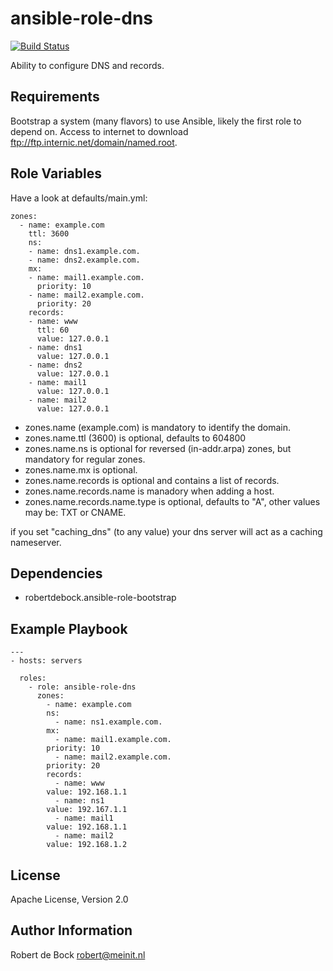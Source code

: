 ansible-role-dns
=========

[![Build Status](https://travis-ci.org/robertdebock/ansible-role-dns.svg?branch=master)](https://travis-ci.org/robertdebock/ansible-role-dns)

Ability to configure DNS and records.

Requirements
------------

Bootstrap a system (many flavors) to use Ansible, likely the first role to depend on.
Access to internet to download ftp://ftp.internic.net/domain/named.root.

Role Variables
--------------

Have a look at defaults/main.yml:
```
zones:
  - name: example.com
    ttl: 3600
    ns:
    - name: dns1.example.com.
    - name: dns2.example.com.
    mx:
    - name: mail1.example.com.
      priority: 10
    - name: mail2.example.com.
      priority: 20
    records:
    - name: www
      ttl: 60
      value: 127.0.0.1
    - name: dns1
      value: 127.0.0.1
    - name: dns2
      value: 127.0.0.1
    - name: mail1
      value: 127.0.0.1
    - name: mail2
      value: 127.0.0.1
```
- zones.name (example.com) is mandatory to identify the domain.
- zones.name.ttl (3600) is optional, defaults to 604800
- zones.name.ns is optional for reversed (in-addr.arpa) zones, but mandatory for regular zones.
- zones.name.mx is optional.
- zones.name.records is optional and contains a list of records.
- zones.name.records.name is manadory when adding a host.
- zones.name.records.name.type is optional, defaults to "A", other values may be: TXT or CNAME.

if you set "caching_dns" (to any value) your dns server will act as a caching nameserver.

Dependencies
------------

- robertdebock.ansible-role-bootstrap

Example Playbook
----------------

```
---
- hosts: servers

  roles:
    - role: ansible-role-dns
      zones:
        - name: example.com
        ns:
          - name: ns1.example.com.
        mx:
          - name: mail1.example.com.
        priority: 10
          - name: mail2.example.com.
        priority: 20
        records:
          - name: www
        value: 192.168.1.1
          - name: ns1
        value: 192.167.1.1
          - name: mail1
        value: 192.168.1.1
          - name: mail2
        value: 192.168.1.2
```

License
-------

Apache License, Version 2.0

Author Information
------------------

Robert de Bock <robert@meinit.nl>
